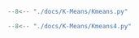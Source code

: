 

``` python exec="on" html="1"
--8<-- "./docs/K-Means/Kmeans.py"
```

``` python exec="on" html="1"
--8<-- "./docs/K-Means/Kmeans4.py"
```